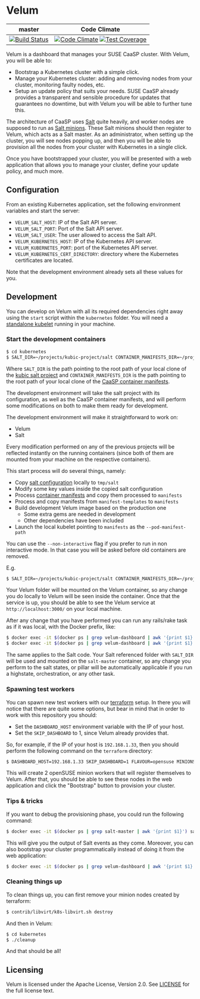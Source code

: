# Velum

| master | Code Climate |
|--------|--------------|
| [![Build Status](https://travis-ci.org/kubic-project/velum.svg?branch=master)](https://travis-ci.org/kubic-project/velum) | [![Code Climate](https://codeclimate.com/github/kubic-project/velum/badges/gpa.svg)](https://codeclimate.com/github/kubic-project/velum) [![Test Coverage](https://codeclimate.com/github/kubic-project/velum/badges/coverage.svg)](https://codeclimate.com/github/kubic-project/velum/coverage) |

Velum is a dashboard that manages your SUSE CaaSP cluster. With Velum, you will
be able to:

- Bootstrap a Kubernetes cluster with a simple click.
- Manage your Kubernetes cluster: adding and removing nodes from your cluster,
  monitoring faulty nodes, etc.
- Setup an update policy that suits your needs. SUSE CaaSP already provides a
  transparent and sensible procedure for updates that guarantees no downtime,
  but with Velum you will be able to further tune this.

The architecture of CaaSP uses [Salt](https://saltstack.com/) quite heavily,
and worker nodes are supposed to run as
[Salt minions](https://docs.saltstack.com/en/latest/ref/cli/salt-minion.html). These
Salt minions should then register to Velum, which acts as a Salt master. As an
administrator, when setting up the cluster, you will see nodes popping up, and
then you will be able to provision all the nodes from your cluster with Kubernetes
in a single click.

Once you have bootstrapped your cluster, you will be presented with a web
application that allows you to manage your cluster, define your update policy,
and much more.

## Configuration

From an existing Kubernetes application, set the following environment variables
and start the server:

- `VELUM_SALT_HOST`: IP of the Salt API server.
- `VELUM_SALT_PORT`: Port of the Salt API server.
- `VELUM_SALT_USER`: The user allowed to access the Salt API.
- `VELUM_KUBERNETES_HOST`: IP of the Kubernetes API server.
- `VELUM_KUBERNETES_PORT`: port of the Kubernetes API server.
- `VELUM_KUBERNETES_CERT_DIRECTORY`: directory where the Kubernetes
  certificates are located.

Note that the development environment already sets all these values for you.

## Development

You can develop on Velum with all its required dependencies right away using the
`start` script within the `kubernetes` folder. You will need a
[standalone kubelet](https://kubernetes.io/docs/admin/kubelet/) running in your
machine.

### Start the development containers

```sh
$ cd kubernetes
$ SALT_DIR=~/projects/kubic-project/salt CONTAINER_MANIFESTS_DIR=~/projects/kubic-project/caasp-container-manifests ./start
```

Where `SALT_DIR` is the path pointing to the root path of your local clone of the [kubic salt project](https://github.com/kubic-project/salt)
and `CONTAINER_MANIFESTS_DIR` is the path pointing to the root path of your local clone of the [CaaSP container manifests](https://github.com/kubic-project/caasp-container-manifests).

The development environment will take the salt project with its configuration, as well as the
CaaSP container manifests, and will perform some modifications on both to make them ready for
development.

The development environment will make it straightforward to work on:

* Velum
* Salt

Every modification performed on any of the previous projects will be reflected instantly on the
running containers (since both of them are mounted from your machine on the respective containers).

This start process will do several things, namely:

* Copy [salt configuration](https://github.com/kubic-project/salt/tree/master/config/master.d) locally to `tmp/salt`
* Modify some key values inside the copied salt configuration
* Process [container manifests](https://github.com/kubic-project/caasp-container-manifests) and copy them processed to `manifests`
* Process and copy manifests from `manifest-templates` to `manifests`
* Build development Velum image based on the production one
  * Some extra gems are needed in development
  * Other dependencies have been included
* Launch the local kubelet pointing to `manifests` as the `--pod-manifest-path`

You can use the `--non-interactive` flag if you prefer to run in non interactive mode.
In that case you will be asked before old containers are removed.

E.g.

```sh
$ SALT_DIR=~/projects/kubic-project/salt CONTAINER_MANIFESTS_DIR=~/projects/kubic-project/caasp-container-manifests ./start --non-interactive
```

Your Velum folder will be mounted on the Velum container, so any change you do
locally to Velum will be seen inside the container. Once that the service is up,
you should be able to see the Velum service at `http://localhost:3000/` on your
local machine.

After any change that you have performed you can run any rails/rake task as if
it was local, with the Docker prefix, like:

```sh
$ docker exec -it $(docker ps | grep velum-dashboard | awk '{print $1}') bash -c "RAILS_ENV=test rspec"
$ docker exec -it $(docker ps | grep velum-dashboard | awk '{print $1}') bash -c "RAILS_ENV=test rubocop".
```

The same applies to the Salt code. Your Salt referenced folder with `SALT_DIR` will
be used and mounted on the `salt-master` container, so any change you perform
to the salt states, or pillar will be automatically applicable if you run a
highstate, orchestration, or any other task.

### Spawning test workers

You can spawn new test workers with
our [terraform](https://github.com/kubic-project/terraform) setup. In there you
will notice that there are quite some options, but bear in mind that in order
to work with this repository you should:

- Set the `DASHBOARD_HOST` environment variable with the IP of your host.
- Set the `SKIP_DASHBOARD` to 1, since Velum already provides that.

So, for example, if the IP of your host is `192.168.1.33`, then you should
perform the following command on the `terraform` directory:

```sh
$ DASHBOARD_HOST=192.168.1.33 SKIP_DASHBOARD=1 FLAVOUR=opensuse MINIONS_SIZE=2 contrib/libvirt/k8s-libvirt.sh apply
```

This will create 2 openSUSE minion workers that will register themselves to
Velum. After that, you should be able to see these nodes in the web
application and click the "Bootstrap" button to provision your cluster.

### Tips & tricks

If you want to debug the provisioning phase, you could run the following
command:

```sh
$ docker exec -it $(docker ps | grep salt-master | awk '{print $1}') salt-run state.event pretty=True
```

This will give you the output of Salt events as they come. Moreover, you can
also bootstrap your cluster programmatically instead of doing it from the web
application:

```sh
$ docker exec -it $(docker ps | grep velum-dashboard | awk '{print $1}') rails runner 'require "velum/salt"; Minion.assign_roles!(roles: { "minion0.k8s.local" => ["master"] }, default_role: :minion); Velum::Salt.orchestrate'
```

### Cleaning things up

To clean things up, you can first remove your minion nodes created by terraform:

```sh
$ contrib/libvirt/k8s-libvirt.sh destroy
```

And then in Velum:

```sh
$ cd kubernetes
$ ./cleanup
```

And that should be all!

## Licensing

Velum is licensed under the Apache License, Version 2.0. See
[LICENSE](https://github.com/kubic-project/velum/blob/master/LICENSE) for the
full license text.
